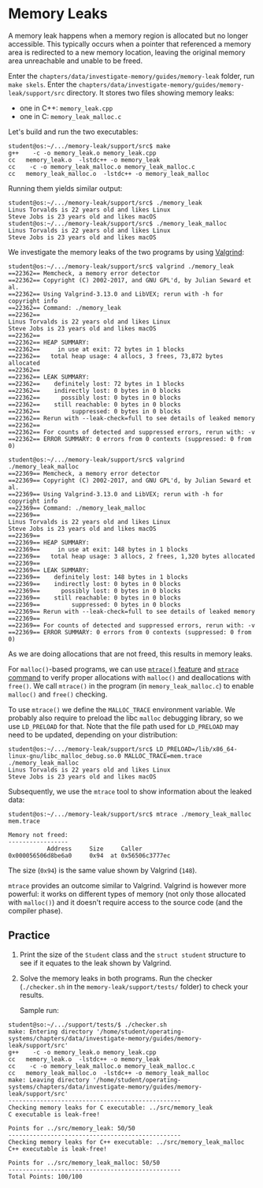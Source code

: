 # Memory Leaks

A memory leak happens when a memory region is allocated but no longer accessible.
This typically occurs when a pointer that referenced a memory area is redirected to a new memory location, leaving the original memory area unreachable and unable to be freed.

Enter the `chapters/data/investigate-memory/guides/memory-leak` folder, run `make skels`.
Enter the `chapters/data/investigate-memory/guides/memory-leak/support/src` directory.
It stores two files showing memory leaks:

- one in C++: `memory_leak.cpp`
- one in C: `memory_leak_malloc.c`

Let's build and run the two executables:

```console
student@os:~/.../memory-leak/support/src$ make
g++    -c -o memory_leak.o memory_leak.cpp
cc   memory_leak.o  -lstdc++ -o memory_leak
cc    -c -o memory_leak_malloc.o memory_leak_malloc.c
cc   memory_leak_malloc.o  -lstdc++ -o memory_leak_malloc
```

Running them yields similar output:

```console
student@os:~/.../memory-leak/support/src$ ./memory_leak
Linus Torvalds is 22 years old and likes Linux
Steve Jobs is 23 years old and likes macOS
student@os:~/.../memory-leak/support/src$ ./memory_leak_malloc
Linus Torvalds is 22 years old and likes Linux
Steve Jobs is 23 years old and likes macOS
```

We investigate the memory leaks of the two programs by using [Valgrind](https://valgrind.org/):

```console
student@os:~/.../memory-leak/support/src$ valgrind ./memory_leak
==22362== Memcheck, a memory error detector
==22362== Copyright (C) 2002-2017, and GNU GPL'd, by Julian Seward et al.
==22362== Using Valgrind-3.13.0 and LibVEX; rerun with -h for copyright info
==22362== Command: ./memory_leak
==22362==
Linus Torvalds is 22 years old and likes Linux
Steve Jobs is 23 years old and likes macOS
==22362==
==22362== HEAP SUMMARY:
==22362==     in use at exit: 72 bytes in 1 blocks
==22362==   total heap usage: 4 allocs, 3 frees, 73,872 bytes allocated
==22362==
==22362== LEAK SUMMARY:
==22362==    definitely lost: 72 bytes in 1 blocks
==22362==    indirectly lost: 0 bytes in 0 blocks
==22362==      possibly lost: 0 bytes in 0 blocks
==22362==    still reachable: 0 bytes in 0 blocks
==22362==         suppressed: 0 bytes in 0 blocks
==22362== Rerun with --leak-check=full to see details of leaked memory
==22362==
==22362== For counts of detected and suppressed errors, rerun with: -v
==22362== ERROR SUMMARY: 0 errors from 0 contexts (suppressed: 0 from 0)

student@os:~/.../memory-leak/support/src$ valgrind ./memory_leak_malloc
==22369== Memcheck, a memory error detector
==22369== Copyright (C) 2002-2017, and GNU GPL'd, by Julian Seward et al.
==22369== Using Valgrind-3.13.0 and LibVEX; rerun with -h for copyright info
==22369== Command: ./memory_leak_malloc
==22369==
Linus Torvalds is 22 years old and likes Linux
Steve Jobs is 23 years old and likes macOS
==22369==
==22369== HEAP SUMMARY:
==22369==     in use at exit: 148 bytes in 1 blocks
==22369==   total heap usage: 3 allocs, 2 frees, 1,320 bytes allocated
==22369==
==22369== LEAK SUMMARY:
==22369==    definitely lost: 148 bytes in 1 blocks
==22369==    indirectly lost: 0 bytes in 0 blocks
==22369==      possibly lost: 0 bytes in 0 blocks
==22369==    still reachable: 0 bytes in 0 blocks
==22369==         suppressed: 0 bytes in 0 blocks
==22369== Rerun with --leak-check=full to see details of leaked memory
==22369==
==22369== For counts of detected and suppressed errors, rerun with: -v
==22369== ERROR SUMMARY: 0 errors from 0 contexts (suppressed: 0 from 0)
```

As we are doing allocations that are not freed, this results in memory leaks.

For `malloc()`-based programs, we can use [`mtrace()` feature](https://man7.org/linux/man-pages/man3/mtrace.3.html) and [`mtrace` command](https://man7.org/linux/man-pages/man1/mtrace.1.html) to verify proper allocations with `malloc()` and deallocations with `free()`.
We call `mtrace()` in the program (in `memory_leak_malloc.c`) to enable `malloc()` and `free()` checking.

To use `mtrace()` we define the `MALLOC_TRACE` environment variable.
We probably also require to preload the libc `malloc` debugging library, so we use `LD_PRELOAD` for that.
Note that the file path used for `LD_PRELOAD` may need to be updated, depending on your distribution:

```console
student@os:~/.../memory-leak/support/src$ LD_PRELOAD=/lib/x86_64-linux-gnu/libc_malloc_debug.so.0 MALLOC_TRACE=mem.trace ./memory_leak_malloc
Linus Torvalds is 22 years old and likes Linux
Steve Jobs is 23 years old and likes macOS
```

Subsequently, we use the `mtrace` tool to show information about the leaked data:

```console
student@os:~/.../memory-leak/support/src$ mtrace ./memory_leak_malloc mem.trace

Memory not freed:
-----------------
           Address     Size     Caller
0x000056506d8be6a0     0x94  at 0x56506c3777ec
```

The size (`0x94`) is the same value shown by Valgrind (`148`).

`mtrace` provides an outcome similar to Valgrind.
Valgrind is however more powerful: it works on different types of memory (not only those allocated with `malloc()`) and it doesn't require access to the source code (and the compiler phase).

## Practice

1. Print the size of the `Student` class and the `struct student` structure to see if it equates to the leak shown by Valgrind.

1. Solve the memory leaks in both programs.
   Run the checker (`./checker.sh` in the `memory-leak/support/tests/` folder) to check your results.

   Sample run:

```console
student@so:~/.../support/tests/$ ./checker.sh
make: Entering directory '/home/student/operating-systems/chapters/data/investigate-memory/guides/memory-leak/support/src'
g++    -c -o memory_leak.o memory_leak.cpp
cc   memory_leak.o  -lstdc++ -o memory_leak
cc    -c -o memory_leak_malloc.o memory_leak_malloc.c
cc   memory_leak_malloc.o  -lstdc++ -o memory_leak_malloc
make: Leaving directory '/home/student/operating-systems/chapters/data/investigate-memory/guides/memory-leak/support/src'
-------------------------------------------------
Checking memory leaks for C executable: ../src/memory_leak
C executable is leak-free!

Points for ../src/memory_leak: 50/50
-------------------------------------------------
Checking memory leaks for C++ executable: ../src/memory_leak_malloc
C++ executable is leak-free!

Points for ../src/memory_leak_malloc: 50/50
-------------------------------------------------
Total Points: 100/100
```

